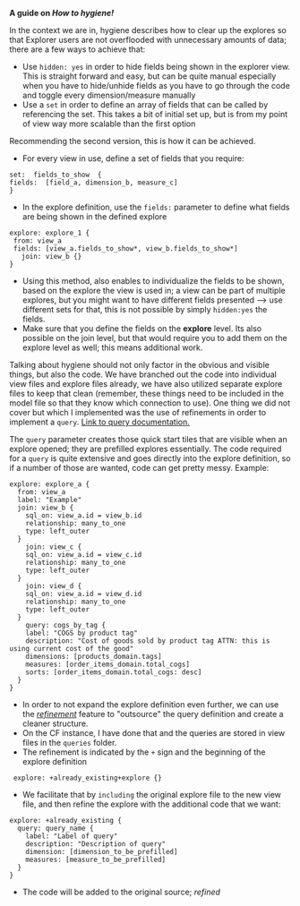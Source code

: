 **A guide on *How to hygiene!***

In the context we are in, hygiene describes how to clear up the explores so that Explorer users are not overflooded with unnecessary amounts of data; there are a few ways to achieve that:

 - Use `hidden: yes` in order to hide fields being shown in the explorer view. This is straight forward and easy, but can be quite manual especially when you have to hide/unhide fields as you have to go through the code and toggle every dimension/measure manually
 - Use a `set` in order to define an array of fields that can be called by referencing the set. This takes a bit of initial set up, but is from my point of view way more scalable than the first option

Recommending the second version, this is how it can be achieved.

 - For every view in use, define a set of fields that you require:
 ```
 set:  fields_to_show  {
fields:  [field_a, dimension_b, measure_c]
}
 ```

 - In the explore definition, use the `fields:` parameter to define what fields are being shown in the defined explore
 ```
 explore: explore_1 {
  from: view_a
  fields: [view_a.fields_to_show*, view_b.fields_to_show*]
    join: view_b {}
}
```

 - Using this method, also enables to individualize the fields to be shown, based on the explore the view is used in; a view can be part of multiple explores, but you might want to have different fields presented --> use different sets for that, this is not possible by simply `hidden:yes` the fields.
 - Make sure that you define the fields on the **explore** level. Its also possible on the join level, but that would require you to add them on the explore level as well; this means additional work.

Talking about hygiene should not only factor in the obvious and visible things, but also the code. We have branched out the code into individual view files and explore files already, we have also utilized separate explore files to keep that clean (remember, these things need to be included in the model file so that they know which connection to use). One thing we did not cover but which I implemented was the use of refinements in order to implement a `query`. [Link to query documentation.](https://docs.looker.com/reference/explore-params/query)

The `query` parameter creates those quick start tiles that are visible when an explore opened; they are prefilled explores essentially. The code required for a `query` is quite extensive and goes directly into the explore definition, so if a number of those are wanted, code can get pretty messy. Example:
```
explore: explore_a {
  from: view_a
  label: "Example"
  join: view_b {
    sql_on: view_a.id = view_b.id
    relationship: many_to_one
    type: left_outer
  }
    join: view_c {
    sql_on: view_a.id = view_c.id
    relationship: many_to_one
    type: left_outer
  }
    join: view_d {
    sql_on: view_a.id = view_d.id
    relationship: many_to_one
    type: left_outer
  }
    query: cogs_by_tag {
    label: "COGS by product tag"
    description: "Cost of goods sold by product tag ATTN: this is using current cost of the good"
    dimensions: [products_domain.tags]
    measures: [order_items_domain.total_cogs]
    sorts: [order_items_domain.total_cogs: desc]
  }
}
```
* In order to not expand the explore definition even further, we can use the *[refinement](https://www.google.com/url?sa=t&rct=j&q=&esrc=s&source=web&cd=&cad=rja&uact=8&ved=2ahUKEwivj92PoIT3AhWOHewKHardAjYQFnoECAgQAQ&url=https%3A%2F%2Fdocs.looker.com%2Fdata-modeling%2Flearning-lookml%2Frefinements&usg=AOvVaw3kdOMmugIV-7NMOZDfAOoi)* feature to "outsource" the query definition and create a cleaner structure.
* On the CF instance, I have done that and the queries are stored in view files in the `queries` folder.
* The refinement is indicated by the `+` sign and the beginning of the explore definition
```
 explore: +already_existing+explore {}
```
* We facilitate that by `including` the original explore file to the new view file, and then refine the explore with the additional code that we want:
```
explore: +already_existing {
  query: query_name {
    label: "Label of query"
    description: "Description of query"
    dimension: [dimension_to_be_prefilled]
    measures: [measure_to_be_prefilled]
  }
}
```
* The code will be added to the original source; *refined*
